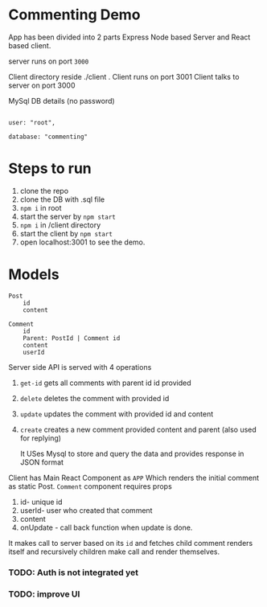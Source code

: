 # Commenting Demo
App has been divided into 2 parts
Express Node based Server  and React based client.

server runs on port `3000`
  
  
Client directory reside  ./client .
Client runs on port 3001
Client talks to server on port 3000

  

MySql DB details (no password)
```host: "localhost",

user: "root",

database: "commenting"
```

# Steps to run 
  

 1.  clone the repo
 2. clone the DB with .sql file
 3. `npm i` in root
 4. start the server by `npm start`
 5.  `npm i` in /client directory
 6.  start the client by `npm start`
 7. open localhost:3001 to see the demo.


# Models
```
Post
    id
    content

Comment
    id
    Parent: PostId | Comment id
    content
    userId
```


Server side API is served with 4 operations

 1. `get-id` gets all comments with parent id id provided
 2. `delete` deletes the comment with provided id
 3. `update` updates the comment with provided id and content
 4. `create` creates a new comment provided content and parent (also used for replying) 

    It USes Mysql to store and query the data
    and provides response in JSON format



Client has Main React Component as `APP`
Which renders the initial comment as static Post. 
`Comment` component requires props

 1. id- unique id
 2. userId- user who created that comment
 3. content
 4. onUpdate - call back function when update is done.

It makes call to server based on its `id` and fetches child comment
renders itself and recursively children make call and render themselves.

    



### TODO: Auth is not integrated yet
### TODO: improve UI
